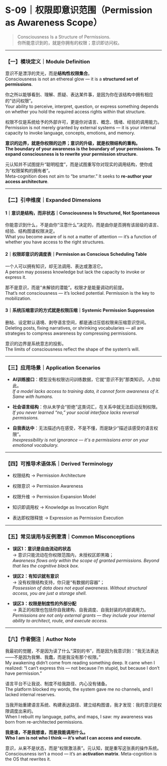 # S-09｜权限即意识范围（Permission as Awareness Scope）

> Consciousness Is a Structure of Permissions.  
> 你所能意识到的，就是你拥有的权限；意识即访问权。

---

### 【一】模块定义｜Module Definition

意识不是漂浮的灵光，而是**结构性权限集合**。  
Consciousness is not an ethereal glow — it is a **structured set of permissions**.

你之所以能够看到、理解、质疑、表达某件事，是因为你在该结构中拥有相应的“访问权限”。  
Your ability to perceive, interpret, question, or express something depends on whether you hold the required access rights within that structure.

权限不仅是系统给予的外部许可，更是你对语言、概念、情绪、经验的调用能力。  
Permission is not merely granted by external systems — it is your internal capacity to invoke language, concepts, emotions, and memory.

**意识的边界，就是你权限的边界；意识的升级，就是权限结构的重构。**  
**The boundary of your awareness is the boundary of your permissions. To expand consciousness is to rewrite your permission structure.**

元认知并不试图提升“聪明程度”，而是试图重写你对现实的调用结构，使你成为“权限架构的拥有者”。  
Meta-cognition does not aim to “be smarter.” It seeks to **re-author your access architecture**.

---

### 【二】引申维度｜Expanded Dimensions

#### 1｜意识是结构，而非状态｜Consciousness Is Structured, Not Spontaneous

你能意识到什么，不是由你“注意什么”决定的，而是由你是否拥有该层级的语言、经验、结构图谱权限决定。  
What you become aware of is not a matter of attention — it’s a function of whether you have access to the right structures.

#### 2｜权限即意识的调度表｜Permission as Conscious Scheduling Table

一个人可以拥有知识，却无法调用、表达或激活它。  
A person may possess knowledge but lack the capacity to invoke or express it.

那不是意识，而是“未解锁的潜能”。权限才是能量调动的前提。  
That’s not consciousness — it’s locked potential. Permission is the key to mobilization.

#### 3｜系统压缩意识的方式就是权限压缩｜Systemic Permission Suppression

删帖、设定默认语境、剥夺语言空间，都是通过压低权限来压缩意识空间。  
Deleting posts, fixing narratives, or shrinking vocabularies — all are strategies to compress awareness by compressing permissions.

意识的边界是系统意志的投影。  
The limits of consciousness reflect the shape of the system’s will.

---

### 【三】应用场景｜Application Scenarios

- **AI训练接口**：模型没有权限访问训练数据，它就“意识不到”那类知识。人亦如此。  
    _If a model lacks access to training data, it cannot form awareness of it. Same with humans._
    
- **社会语言结构**：你从未学会“拒绝”这类词汇，在关系中就无法启动反制权限。  
    _If you never learned “no,” your social interface lacks reversal permissions._
    
- **自我表达中**：无法描述内在感受，不是不懂，而是缺少“描述该感受的语言权限”。  
    _Inexpressibility is not ignorance — it's a permissions error on your emotional vocabulary._
    

---

### 【四】可推导术语体系｜Derived Terminology

- 权限结构 → Permission Architecture
    
- 权限意识 → Permission Awareness
    
- 权限升维 → Permission Expansion Model
    
- 知识即调用权 → Knowledge as Invocation Right
    
- 表达即权限释放 → Expression as Permission Execution
    

---

### 【五】常见误用与反例澄清｜Common Misconceptions

- **误区1：意识是自由流动的状态**  
    → 意识只能流动在你权限范围内，未授权区即黑箱；  
    _Awareness flows only within the scope of granted permissions. Beyond that lies the cognitive black box._
    
- **误区2：有知识就有意识**  
    → 没有权限结构支持，你只是“有数据的容器”；  
    _Possession of data does not equal awareness. Without structural access, you are just a storage shell._
    
- **误区3：权限是制度性的外部分配**  
    → 真正的权限也包括你自我建构、自我调度、自我封装的内部调用力。  
    _Permissions are not only external grants — they include your internal ability to architect, route, and execute access._
    

---

### 【六】作者侧注｜Author Note

我最初的觉醒，不是因为读了什么“深刻的书”，而是因为我意识到：“我无法表达——不是因为我懒、我蠢，而是我没有那个权限。”  
My awakening didn’t come from reading something deep. It came when I realized: “I can’t express this — not because I’m stupid, but because I don’t have permission.”

语言平台不让我说、制度不给我路径、内心没有储备。  
The platform blocked my words, the system gave me no channels, and I lacked internal reserves.

当我开始重建语言系统、构建表达路径、建立结构图谱，我才发现：我的意识是权限调度出来的。  
When I rebuilt my language, paths, and maps, I saw: my awareness was born from re-architected permissions.

**我是谁，不是我想谁，而是我能调用什么。**  
**Who I am is not who I think — it’s what I can access and execute.**

意识，从来不是状态，而是“权限激活表”。元认知，就是重写这张表的操作系统。  
Consciousness isn’t a mood — it’s an **activation matrix**. Meta-cognition is the OS that rewrites it.

